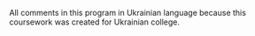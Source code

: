 All comments in this program in Ukrainian language because this coursework was created for Ukrainian college.
